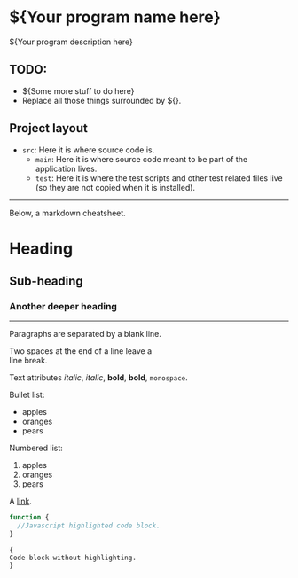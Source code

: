 ${Your program name here}
=========================

${Your program description here}

TODO:
-----
  * ${Some more stuff to do here}
  * Replace all those things surrounded by ${}.

Project layout
--------------
  * `src`: Here it is where source code is.
    * `main`: Here it is where source code meant to be part of the application
              lives.
    * `test`: Here it is where the test scripts and other test related files 
              live (so they are not copied when it is installed).

---
Below, a markdown cheatsheet.

Heading
=======
Sub-heading
-----------
### Another deeper heading

---

Paragraphs are separated
by a blank line.

Two spaces at the end of a line leave a  
line break.

Text attributes _italic_, *italic*, __bold__, **bold**, `monospace`.

Bullet list:

  * apples
  * oranges
  * pears

Numbered list:

  1. apples
  2. oranges
  3. pears

A [link](http://example.com).

```javascript
function {
  //Javascript highlighted code block.
}
```

    {
    Code block without highlighting.
    }
